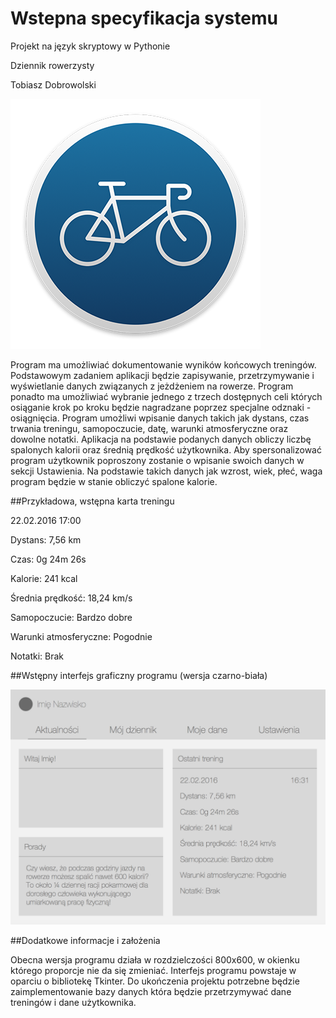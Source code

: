 # Wstepna specyfikacja systemu
Projekt na język skryptowy w Pythonie

Dziennik rowerzysty

Tobiasz Dobrowolski

![GitHub Logo](/images/logo.png)

Program ma umożliwiać dokumentowanie wyników końcowych treningów. Podstawowym zadaniem aplikacji będzie zapisywanie, przetrzymywanie i wyświetlanie danych związanych z jeżdżeniem na rowerze. Program ponadto ma umożliwiać wybranie jednego z trzech dostępnych celi których osiąganie krok po kroku będzie nagradzane poprzez specjalne odznaki - osiągnięcia. Program umożliwi wpisanie danych takich jak dystans, czas trwania treningu, samopoczucie, datę, warunki atmosferyczne oraz dowolne notatki. Aplikacja na podstawie podanych danych obliczy liczbę spalonych kalorii oraz średnią prędkość użytkownika. Aby spersonalizować program użytkownik poproszony zostanie o wpisanie swoich danych w sekcji Ustawienia. Na podstawie takich danych jak wzrost, wiek, płeć, waga program będzie w stanie obliczyć spalone kalorie.

##Przykładowa, wstępna karta treningu

22.02.2016                   17:00

Dystans: 7,56 km

Czas: 0g 24m 26s

Kalorie: 241 kcal

Średnia prędkość: 18,24 km/s

Samopoczucie: Bardzo dobre

Warunki atmosferyczne: Pogodnie

Notatki: Brak

##Wstępny interfejs graficzny programu (wersja czarno-biała)

![GitHub Logo](/images/interface1.png)

##Dodatkowe informacje i założenia

Obecna wersja programu działa w rozdzielczości 800x600, w okienku którego proporcje nie da się zmieniać. Interfejs programu powstaje w oparciu o bibliotekę Tkinter. Do ukończenia projektu potrzebne będzie zaimplementowanie bazy danych która będzie przetrzymywać dane treningów i dane użytkownika.
